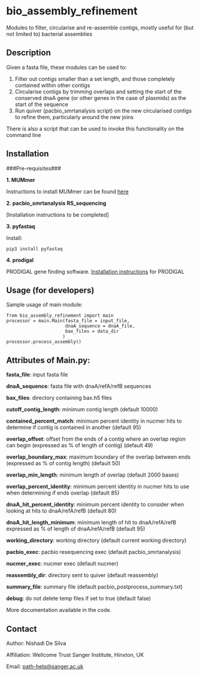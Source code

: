 bio\_assembly\_refinement
=======================

Modules to filter, circularise and re-assemble contigs, mostly useful for (but not limited to) bacterial assemblies

Description
-----------

Given a fasta file, these modules can be used to:

1. Filter out contigs smaller than a set length, and those completely contained within other contigs
2. Circularise contigs by trimming overlaps and setting the start of the conserved dnaA gene (or other genes in the case of plasmids) as the start of the sequence
3. Run quiver (pacbio_smrtanalysis script) on the new circularised contigs to refine them, particularly around the new joins

There is also a script that can be used to invoke this functionality on the command line

Installation
------------

###Pre-requisites###

__1.	MUMmer__

Instructions to install MUMmer can be found [here](http://mummer.sourceforge.net/manual/#installation)
    
__2.	pacbio\_smrtanalysis RS\_sequencing__
	
[Installation instructions to be completed]

__3.	pyfastaq__ 
		
Install: 
	
	pip3 install pyfastaq
		
__4.	prodigal__ 
		
PRODIGAL gene finding software. [Installation instructions](https://github.com/hyattpd/prodigal/wiki/Installation) for PRODIGAL 


Usage (for developers)
----------------------

Sample usage of main module:

	from bio_assembly_refinement import main 
	processor = main.Main(fasta_file = input_file, 
					      dnaA_sequence = dnaA_file,
					      bax_files = data_dir
					   	 )
	processor.process_assembly()


Attributes of Main.py:
----------------------

**fasta\_file**: input fasta file

**dnaA\_sequence**: fasta file with dnaA/refA/refB sequences
 
**bax\_files**: directory containing bax.h5 files

**cutoff\_contig\_length**: minimum contig length (default 10000)

**contained\_percent\_match**: minimum percent identity in nucmer hits to determine if contig is contained in another (default 95)

**overlap\_offset**: offset from the ends of a contig where an overlap region can begin (expressed as % of length of contig) (default 49)

**overlap\_boundary\_max**: maximum boundary of the overlap between ends (expressed as % of contig length) (default 50)

**overlap\_min\_length**: minimum length of overlap (default 2000 bases)

**overlap\_percent\_identity**: minimum percent identity in nucmer hits to use when determining if ends overlap (default 85)

**dnaA\_hit\_percent\_identity**: minimum percent identity to consider when looking at hits to dnaA/refA/refB (default 80)

**dnaA\_hit\_length\_minimum**: minimum length of hit to dnaA/refA/refB expressed as % of length of dnaA/refA/refB (default 95)

**working\_directory**: working directory (default current working directory) 

**pacbio\_exec**: pacbio resequencing exec (default pacbio_smrtanalysis) 

**nucmer\_exec**: nucmer exec (default nucmer) 

**reassembly\_dir**: directory sent to quiver (default reassembly)

**summary\_file**: summary file (default pacbio\_postprocess\_summary.txt) 

**debug**: do not delete temp files if set to true (default false)

More documentation available in the code.


Contact
-------

Author: Nishadi De Silva

Affiliation: Wellcome Trust Sanger Institute, Hinxton, UK

Email: path-help@sanger.ac.uk
      
